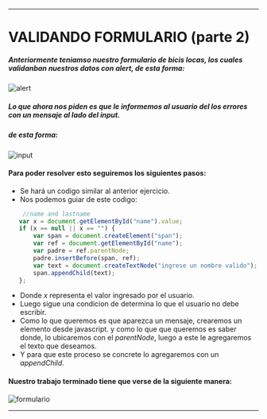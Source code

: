 ****

# VALIDANDO FORMULARIO (parte 2) 
 
 ##### Anteriormente teniamso nuestro formulario de bicis locas, los cuales validanban nuestros datos con *alert*, de esta forma:
 
 ![alert](http://i67.tinypic.com/2zrpc37.png)
 
 ##### Lo que ahora nos piden es que le informemos al usuario del los errores con un *mensaje* al lado del *input*.      
 ##### de esta forma:
 ![input](http://i65.tinypic.com/jr9zpu.png)
 
 #### Para poder resolver esto seguiremos los siguientes pasos:
 + Se hará un codigo similar al anterior ejercicio.
 + Nos podemos guiar de este codigo:
 ``` javascript
     //name and lastname
    var x = document.getElementById("name").value;
    if (x == null || x == "") {
        var span = document.createElement("span");
        var ref = document.getElementById("name");
        var padre = ref.parentNode;
        padre.insertBefore(span, ref);
        var text = document.createTextNode("ingrese un nombre valido");
        span.appendChild(text); 
    };
  ```
 + Donde *x* representa el valor ingresado por el usuario.
 + Luego sigue una condicion de determina lo que el usuario no debe escribir.
 + Como lo que queremos es que aparezca un mensaje, crearemos un elemento desde javascript.
   y como lo que que queremos es saber donde, lo ubicaremos con el *parentNode*, luego a este le agregaremos el texto que deseamos.
 +  Y para que este proceso se concrete lo agregaremos con un *appendChild*.
 
 #### Nuestro trabajo terminado tiene que verse de la siguiente manera:
 
![formulario](http://i68.tinypic.com/33zbw4y.png)


***